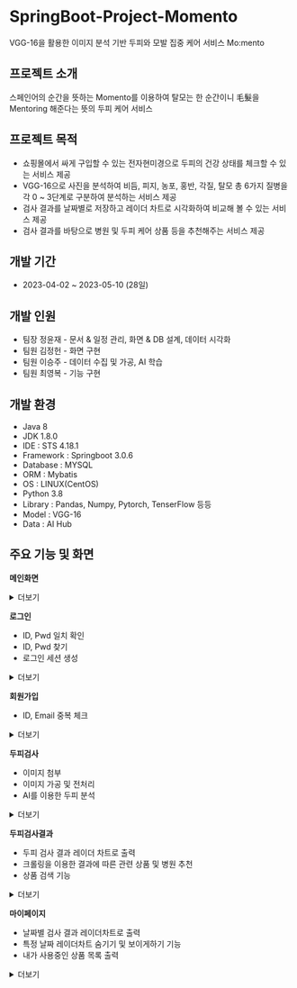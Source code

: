 # SpringBoot-Project-Momento

VGG-16을 활용한 이미지 분석 기반 두피와 모발 집중 케어 서비스 Mo:mento

## 프로젝트 소개

스페인어의 순간을 뜻하는 Momento를 이용하여 탈모는 한 순간이니 毛髮을 Mentoring 해준다는 뜻의 두피 케어 서비스

## 프로젝트 목적

- 쇼핑몰에서 싸게 구입할 수 있는 전자현미경으로 두피의 건강 상태를 체크할 수 있는 서비스 제공
- VGG-16으로 사진을 분석하여 비듬, 피지, 농포, 홍반, 각질, 탈모 총 6가지 질병을 각 0 ~ 3단계로 구분하여 분석하는 서비스 제공
- 검사 결과를 날짜별로 저장하고 레이더 차트로 시각화하여 비교해 볼 수 있는 서비스 제공
- 검사 결과를 바탕으로 병원 및 두피 케어 상품 등을 추천해주는 서비스 제공

## 개발 기간

- 2023-04-02 ~ 2023-05-10 (28일)

## 개발 인원

- 팀장 정윤재 - 문서 & 일정 관리, 화면 & DB 설계, 데이터 시각화
- 팀원 김정헌 - 화면 구현
- 팀원 이승주 - 데이터 수집 및 가공, AI 학습
- 팀원 최영복 - 기능 구현

## 개발 환경

- Java 8
- JDK 1.8.0
- IDE : STS 4.18.1
- Framework : Springboot 3.0.6
- Database : MYSQL
- ORM : Mybatis
- OS : LINUX(CentOS)
- Python 3.8
- Library : Pandas, Numpy, Pytorch, TenserFlow 등등
- Model : VGG-16
- Data : AI Hub

## 주요 기능 및 화면

**메인화면**

<details>
<summary>더보기</summary>

![메인](https://github.com/Francisco95/Momento/assets/77893146/26910197-a043-47ad-8e7b-aa5a1280b681)
</details>



**로그인**

- ID, Pwd 일치 확인
- ID, Pwd 찾기
- 로그인 세션 생성

<details>
<summary>더보기</summary>

![로그인](https://github.com/Francisco95/Momento/assets/77893146/ea2bc38c-0510-4470-a7fb-f835cb0c9c4b)
</details>



**회원가입**

- ID, Email 중복 체크

<details>
<summary>더보기</summary>
  
![회원가입](https://github.com/Francisco95/Momento/assets/77893146/a8e276d0-c206-4806-9bbb-526045590e21)
</details>



**두피검사**

- 이미지 첨부
- 이미지 가공 및 전처리
- AI를 이용한 두피 분석

<details>
<summary>더보기</summary>

![두피사진 업로드](https://github.com/Francisco95/Momento/assets/77893146/164e69f4-655d-443c-81fb-8a2c6068c875)
</details>



**두피검사결과**

- 두피 검사 결과 레이더 차트로 출력
- 크롤링을 이용한 결과에 따른 관련 상품 및 병원 추천
- 상품 검색 기능

<details>
<summary>더보기</summary>
  
![두피 확인 결과](https://github.com/Francisco95/Momento/assets/77893146/78415239-5ae9-4509-9eb6-bc4747996ca3)

![추천상품](https://github.com/Francisco95/Momento/assets/77893146/539aa8cc-7ca7-42ce-a599-50f9c44d66f2)
</details>



**마이페이지**

- 날짜별 검사 결과 레이더차트로 출력
- 특정 날짜 레이더차트 숨기기 및 보이게하기 기능
- 내가 사용중인 상품 목록 출력

<details>
<summary>더보기</summary>
  
![마이페이지](https://github.com/Francisco95/Momento/assets/77893146/06b81a8e-fd7b-43a8-930b-3d11751e606a)
</details>
